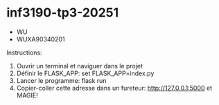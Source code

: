 # inf3190-tp3-20251

- WU
- WUXA90340201

Instructions:
1. Ouvrir un terminal et naviguer dans le projet
2. Définir le FLASK_APP: set FLASK_APP=index.py
3. Lancer le programme: flask run
4. Copier-coller cette adresse dans un fureteur: http://127.0.0.1:5000 et MAGIE!
